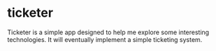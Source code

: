 # ticketer

Ticketer is a simple app designed to help me explore some interesting technologies.
It will eventually implement a simple ticketing system.
